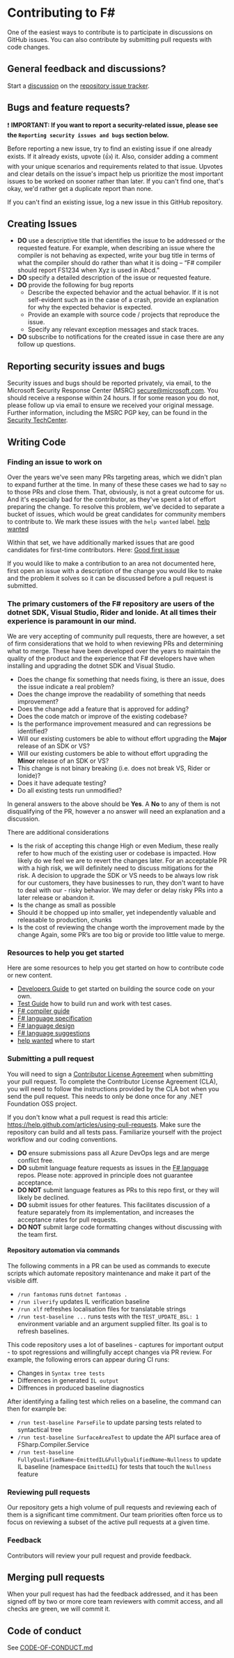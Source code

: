 # Contributing to F#

One of the easiest ways to contribute is to participate in discussions on GitHub issues. You can also contribute by submitting pull requests with code changes.

## General feedback and discussions?

Start a [discussion](https://github.com/dotnet/fsharp/discussions) on the [repository issue tracker](https://github.com/dotnet/fsharp/issues).

## Bugs and feature requests?

❗ **IMPORTANT: If you want to report a security-related issue, please see the `Reporting security issues and bugs` section below.**

Before reporting a new issue, try to find an existing issue if one already exists. If it already exists, upvote (👍) it. Also, consider adding a comment with your unique scenarios and requirements related to that issue.  Upvotes and clear details on the issue's impact help us prioritize the most important issues to be worked on sooner rather than later. If you can't find one, that's okay, we'd rather get a duplicate report than none.

If you can't find an existing issue, log a new issue in this GitHub repository.

## Creating Issues

- **DO** use a descriptive title that identifies the issue to be addressed or the requested feature. For example, when describing an issue where the compiler is not behaving as expected, write your bug title in terms of what the compiler should do rather than what it is doing – “F# compiler should report FS1234 when Xyz is used in Abcd.”
- **DO** specify a detailed description of the issue or requested feature.
- **DO** provide the following for bug reports
  - Describe the expected behavior and the actual behavior. If it is not self-evident such as in the case of a crash, provide an explanation for why the expected behavior is expected.
  - Provide an example with source code / projects that reproduce the issue.
  - Specify any relevant exception messages and stack traces.
- **DO** subscribe to notifications for the created issue in case there are any follow up questions.

## Reporting security issues and bugs

Security issues and bugs should be reported privately, via email, to the Microsoft Security Response Center (MSRC)  secure@microsoft.com. You should receive a response within 24 hours. If for some reason you do not, please follow up via email to ensure we received your original message. Further information, including the MSRC PGP key, can be found in the [Security TechCenter](https://technet.microsoft.com/security/ff852094.aspx).

## Writing Code

### Finding an issue to work on

  Over the years we've seen many PRs targeting areas, which we didn't plan to expand further at the time.  In many of these these cases we had to say `no` to those PRs and close them. That, obviously, is not a great outcome for us. And it's especially bad for the contributor, as they've spent a lot of effort preparing the change.
  To resolve this problem, we've decided to separate a bucket of issues, which would be great candidates for community members to contribute to. We mark these issues with the `help wanted` label. [help wanted](https://github.com/dotnet/fsharp/labels/help%20wanted)

  Within that set, we have additionally marked issues that are good candidates for first-time contributors. Here: [Good first issue](https://github.com/dotnet/fsharp/labels/good%20first%20issue)

  If you would like to make a contribution to an area not documented here, first open an issue with a description of the change you would like to make and the problem it solves so it can be discussed before a pull request is submitted.

### The primary customers of the F# repository are users of the dotnet SDK, Visual Studio, Rider and Ionide. At all times their experience is paramount in our mind.

  We are very accepting of community pull requests, there are however, a set of firm considerations that we hold to when reviewing PRs and determining what to merge.  These have been developed over the years to maintain the quality of the product and the experience that F# developers have when installing and upgrading the dotnet SDK and Visual Studio.

- Does the change fix something that needs fixing, is there an issue, does the issue indicate a real problem?
- Does the change improve the readability of something that needs improvement?
- Does the change add a feature that is approved for adding?
- Does the code match or improve of the existing codebase?
- Is the performance improvement measured and can regressions be identified?
- Will our existing customers be able to without effort upgrading the **Major** release of an SDK or VS?
- Will our existing customers be able to without effort upgrading the **Minor** release of an SDK or VS?
- This change is not binary breaking (i.e. does not break VS, Rider or Ionide)?
- Does it have adequate testing?
- Do all existing tests run unmodified?

In general answers to the above should be **Yes**.  A **No** to any of them is not disqualifying of the PR, however a no answer will need an explanation and a discussion.
 
There are additional considerations
- Is the risk of accepting this change High or even Medium, these really refer to how much of the existing user or codebase is impacted. How likely do we feel we are to revert the changes later.
  For an acceptable PR with a high risk, we will definitely need to discuss mitigations for the risk.  A decision to upgrade the SDK or VS needs to be always low risk for our customers, they have businesses to run, they don't want to have to deal with our - risky behavior.  We may defer or delay risky PRs into a later release or abandon it.
- Is the change as small as possible
- Should it be chopped up into smaller, yet independently valuable and releasable to production, chunks
- Is the cost of reviewing the change worth the improvement made by the change
Again, some PR’s are too big or provide too little value to merge.


### Resources to help you get started

Here are some resources to help you get started on how to contribute code or new content.

- [Developers Guide](https://github.com/dotnet/fsharp/blob/main/DEVGUIDE.md) to get started on building the source code on your own.
- [Test Guide](https://github.com/dotnet/fsharp/blob/main/TESTGUIDE.md) how to build run and work with test cases.
- [F# compiler guide](https://github.com/dotnet/fsharp/blob/main/docs/index.md)
- [F# language specification](https://fsharp.org/specs/language-spec/)
- [F# language design](https://github.com/fsharp/fslang-design/)
- [F# language suggestions](https://github.com/fsharp/fslang-suggestions/)
- [help wanted](https://github.com/dotnet/fsharp/labels/help%20wanted) where to start

### Submitting a pull request

You will need to sign a [Contributor License Agreement](https://cla.dotnetfoundation.org/) when submitting your pull request. To complete the Contributor License Agreement (CLA), you will need to follow the instructions provided by the CLA bot when you send the pull request. This needs to only be done once for any .NET Foundation OSS project.

If you don't know what a pull request is read this article: <https://help.github.com/articles/using-pull-requests>. Make sure the repository can build and all tests pass. Familiarize yourself with the project workflow and our coding conventions. 

- **DO** ensure submissions pass all Azure DevOps legs and are merge conflict free.
- **DO** submit language feature requests as issues in the [F# language](https://github.com/fsharp/fslang-suggestions) repos.  Please note: approved in principle does not guarantee acceptance.
- **DO NOT** submit language features as PRs to this repo first, or they will likely be declined.
- **DO** submit issues for other features. This facilitates discussion of a feature separately from its implementation, and increases the acceptance rates for pull requests.
- **DO NOT** submit large code formatting changes without discussing with the team first.

#### Repository automation via commands

The following comments in a PR can be used as commands to execute scripts which automate repository maintenance and make it part of the visible diff.
 - `/run fantomas` runs `dotnet fantomas .`
-  `/run ilverify` updates IL verification baseline
- `/run xlf` refreshes localisation files for translatable strings
- `/run test-baseline ...` runs tests with the `TEST_UPDATE_BSL: 1` environment variable and an argument supplied filter. Its goal is to refresh baselines.

This code repository uses a lot of baselines - captures for important output - to spot regressions and willingfully accept changes via PR review.
For example, the following errors can appear during CI runs:
- Changes in `Syntax tree tests`
- Differences in generated `IL output`
- Diffrences in produced baseline diagnostics

After identifying a failing test which relies on a baseline, the command can then for example be:
- `/run test-baseline ParseFile` to update parsing tests related to syntactical tree
- `/run test-baseline SurfaceAreaTest` to update the API surface area of FSharp.Compiler.Service
- `/run test-baseline FullyQualifiedName~EmittedIL&FullyQualifiedName~Nullness` to update IL baseline (namespace `EmittedIL`) for tests that touch the `Nullness` feature


### Reviewing pull requests

Our repository gets a high volume of pull requests and reviewing each of them is a significant time commitment. Our team priorities often force us to focus on reviewing a subset of the active pull requests at a given time.

### Feedback

Contributors will review your pull request and provide feedback.

## Merging pull requests

When your pull request has had the feedback addressed, and it has been signed off by two or more core team reviewers with commit access, and all checks are green, we will commit it.

## Code of conduct

See [CODE-OF-CONDUCT.md](./CODE-OF-CONDUCT.md)
